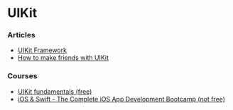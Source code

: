 # UIKit

### Articles
- [UIKit Framework](https://developer.apple.com/documentation/uikit)
- [How to make friends with UIKit](https://badootech.badoo.com/how-to-make-friends-with-uikit-934ea431ffef)

### Courses
- [UIKit fundamentals (free)](https://eg.udacity.com/course/uikit-fundamentals--ud788)
- [iOS & Swift - The Complete iOS App Development Bootcamp (not free)](https://www.udemy.com/course/ios-13-app-development-bootcamp/)
